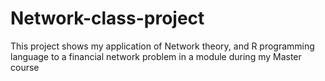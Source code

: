 # Network-class-project
This project shows my application of Network theory, and R programming language to a financial network problem in a module during my Master course
